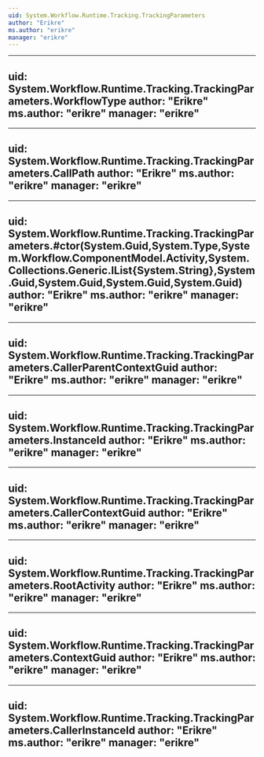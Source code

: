 ```yaml
---
uid: System.Workflow.Runtime.Tracking.TrackingParameters
author: "Erikre"
ms.author: "erikre"
manager: "erikre"
---
```


---
uid: System.Workflow.Runtime.Tracking.TrackingParameters.WorkflowType
author: "Erikre"
ms.author: "erikre"
manager: "erikre"
---

---
uid: System.Workflow.Runtime.Tracking.TrackingParameters.CallPath
author: "Erikre"
ms.author: "erikre"
manager: "erikre"
---

---
uid: System.Workflow.Runtime.Tracking.TrackingParameters.#ctor(System.Guid,System.Type,System.Workflow.ComponentModel.Activity,System.Collections.Generic.IList{System.String},System.Guid,System.Guid,System.Guid,System.Guid)
author: "Erikre"
ms.author: "erikre"
manager: "erikre"
---

---
uid: System.Workflow.Runtime.Tracking.TrackingParameters.CallerParentContextGuid
author: "Erikre"
ms.author: "erikre"
manager: "erikre"
---

---
uid: System.Workflow.Runtime.Tracking.TrackingParameters.InstanceId
author: "Erikre"
ms.author: "erikre"
manager: "erikre"
---

---
uid: System.Workflow.Runtime.Tracking.TrackingParameters.CallerContextGuid
author: "Erikre"
ms.author: "erikre"
manager: "erikre"
---

---
uid: System.Workflow.Runtime.Tracking.TrackingParameters.RootActivity
author: "Erikre"
ms.author: "erikre"
manager: "erikre"
---

---
uid: System.Workflow.Runtime.Tracking.TrackingParameters.ContextGuid
author: "Erikre"
ms.author: "erikre"
manager: "erikre"
---

---
uid: System.Workflow.Runtime.Tracking.TrackingParameters.CallerInstanceId
author: "Erikre"
ms.author: "erikre"
manager: "erikre"
---
